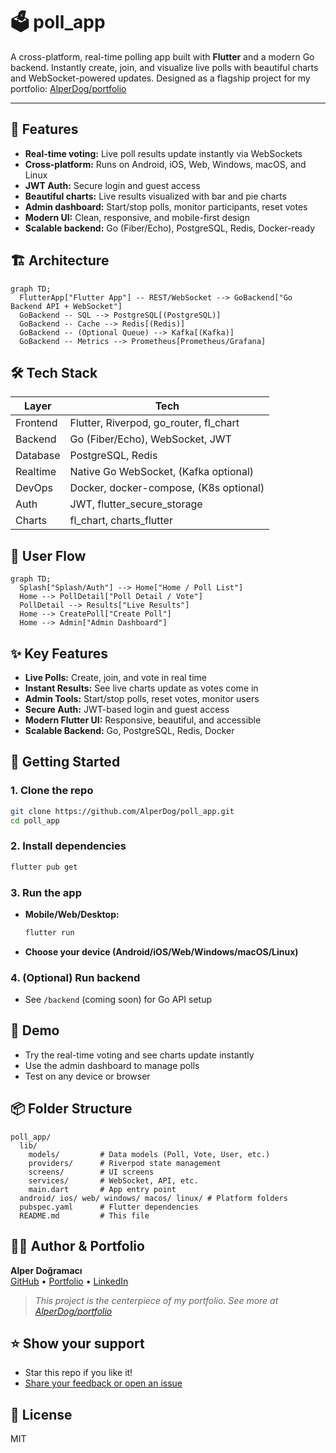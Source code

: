 # 🗳️ poll_app

A cross-platform, real-time polling app built with **Flutter** and a modern Go backend. Instantly create, join, and visualize live polls with beautiful charts and WebSocket-powered updates. Designed as a flagship project for my portfolio: [AlperDog/portfolio](https://github.com/AlperDog/portfolio)

---

## 🚀 Features

- **Real-time voting:** Live poll results update instantly via WebSockets
- **Cross-platform:** Runs on Android, iOS, Web, Windows, macOS, and Linux
- **JWT Auth:** Secure login and guest access
- **Beautiful charts:** Live results visualized with bar and pie charts
- **Admin dashboard:** Start/stop polls, monitor participants, reset votes
- **Modern UI:** Clean, responsive, and mobile-first design
- **Scalable backend:** Go (Fiber/Echo), PostgreSQL, Redis, Docker-ready

## 🏗️ Architecture

```mermaid
graph TD;
  FlutterApp["Flutter App"] -- REST/WebSocket --> GoBackend["Go Backend API + WebSocket"]
  GoBackend -- SQL --> PostgreSQL[(PostgreSQL)]
  GoBackend -- Cache --> Redis[(Redis)]
  GoBackend -- (Optional Queue) --> Kafka[(Kafka)]
  GoBackend -- Metrics --> Prometheus[Prometheus/Grafana]
```

## 🛠️ Tech Stack

| Layer    | Tech                                   |
| -------- | -------------------------------------- |
| Frontend | Flutter, Riverpod, go_router, fl_chart |
| Backend  | Go (Fiber/Echo), WebSocket, JWT        |
| Database | PostgreSQL, Redis                      |
| Realtime | Native Go WebSocket, (Kafka optional)  |
| DevOps   | Docker, docker-compose, (K8s optional) |
| Auth     | JWT, flutter_secure_storage            |
| Charts   | fl_chart, charts_flutter               |

## 🧭 User Flow

```mermaid
graph TD;
  Splash["Splash/Auth"] --> Home["Home / Poll List"]
  Home --> PollDetail["Poll Detail / Vote"]
  PollDetail --> Results["Live Results"]
  Home --> CreatePoll["Create Poll"]
  Home --> Admin["Admin Dashboard"]
```

## ✨ Key Features

- **Live Polls:** Create, join, and vote in real time
- **Instant Results:** See live charts update as votes come in
- **Admin Tools:** Start/stop polls, reset votes, monitor users
- **Secure Auth:** JWT-based login and guest access
- **Modern Flutter UI:** Responsive, beautiful, and accessible
- **Scalable Backend:** Go, PostgreSQL, Redis, Docker

## 🏁 Getting Started

### 1. Clone the repo

```bash
git clone https://github.com/AlperDog/poll_app.git
cd poll_app
```

### 2. Install dependencies

```bash
flutter pub get
```

### 3. Run the app

- **Mobile/Web/Desktop:**
  ```bash
  flutter run
  ```
- **Choose your device (Android/iOS/Web/Windows/macOS/Linux)**

### 4. (Optional) Run backend

- See `/backend` (coming soon) for Go API setup

## 🧪 Demo

- Try the real-time voting and see charts update instantly
- Use the admin dashboard to manage polls
- Test on any device or browser

## 📦 Folder Structure

```
poll_app/
  lib/
    models/         # Data models (Poll, Vote, User, etc.)
    providers/      # Riverpod state management
    screens/        # UI screens
    services/       # WebSocket, API, etc.
    main.dart       # App entry point
  android/ ios/ web/ windows/ macos/ linux/ # Platform folders
  pubspec.yaml      # Flutter dependencies
  README.md         # This file
```

## 🧑‍💻 Author & Portfolio

**Alper Doğramacı**  
[GitHub](https://github.com/AlperDog) • [Portfolio](https://github.com/AlperDog/portfolio) • [LinkedIn](https://www.linkedin.com/in/dogramacialper/)

> _This project is the centerpiece of my portfolio. See more at [AlperDog/portfolio](https://github.com/AlperDog/portfolio)_

## ⭐️ Show your support

- Star this repo if you like it!
- [Share your feedback or open an issue](https://github.com/AlperDog/poll_app/issues)

## 📄 License

MIT
